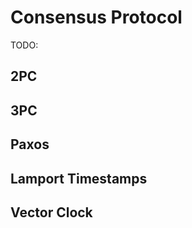 Consensus Protocol
==================
TODO:


2PC
--------

3PC
--------

Paxos
--------

Lamport Timestamps
------------------

Vector Clock
------------


